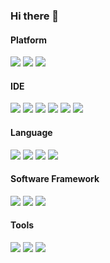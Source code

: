 ### Hi there 👋

<!--
**LaTristan/LaTristan** is a ✨ _special_ ✨ repository because its `README.md` (this file) appears on your GitHub profile.

Here are some ideas to get you started:

- 🔭 I’m currently working on ...
- 🌱 I’m currently learning ...
- 👯 I’m looking to collaborate on ...
- 🤔 I’m looking for help with ...
- 💬 Ask me about ...
- 📫 How to reach me: ...
- 😄 Pronouns: ...
- ⚡ Fun fact: ...
-->

<!--![info](https://github-readme-stats.vercel.app/api?username=LaTristan&show_icons=true)-->
#### Platform
[![](https://img.shields.io/badge/Windows-10-2376bc?style=flat-square&logo=windows&logoColor=ffffff)](https://www.microsoft.com/windows/get-windows-10)
[![](https://img.shields.io/badge/-Ubuntu%20Server-maroon?style=flat-square&logo=ubuntu&logoColor=white)](https://www.linuxfoundation.org/)
[![](https://img.shields.io/badge/-MacOS-crimson?style=flat-square&logo=macos&logoColor=white)](https://developer.apple.com/cn/macos/)

#### IDE
[![](https://img.shields.io/badge/IDE-Visual%20Studio%20Code-blue?style=flat-square&logo=visual-studio-code&logoColor=ffffff)](https://code.visualstudio.com/)
[![](https://img.shields.io/badge/IDE-Visual%20Studio-violet?style=flat-square&logo=visual-studio&logoColor=ffffff)](https://visualstudio.microsoft.com/)
[![](https://img.shields.io/badge/IDE-IDEA-crimson?style=flat-square&logo=intellij-idea&logoColor=ffffff)](https://www.jetbrains.com/idea/)
[![](https://img.shields.io/badge/IDE-PyCharm-darkcyan?style=flat-square&logo=intellij-idea&logoColor=ffffff)](https://www.jetbrains.com/pycharm/)
[![](https://img.shields.io/badge/IDE-eclipse-steelblue?style=flat-square&logo=eclipse&logoColor=ffffff)](https://download.eclipse.org/)
[![](https://img.shields.io/badge/IDE-sublime-lightseagreen?style=flat-square&logo=sublimetext&logoColor=ffffff)](https://www.sublimetext.com/)

#### Language
[![](https://img.shields.io/badge/-C/C%2B%2B-007396?style=flat-square&logo=c%2B%2B&logoColor=ffffff)](http://gcc.gnu.org/)
[![](https://img.shields.io/badge/-Python-3776AB?style=flat-square&logo=python&logoColor=ffffff)](https://www.python.org/)
[![](https://img.shields.io/badge/-Java-purple?style=flat-square&logo=java&logoColor=ffffff)](https://www.java.com/)
[![](https://img.shields.io/badge/-Golang-blue?style=flat-square&logo=go&logoColor=ffffff)](https://golang.google.com/)

#### Software Framework
[![](https://img.shields.io/badge/-Win32-blue?style=flat-square&logo=Windows&logoColor=white)](https://docs.microsoft.com/zh-cn/windows/win32/)
[![](https://img.shields.io/badge/-.Net%20Framework%204%2B-blue?style=flat-square&logo=Dotnet&logoColor=white)](https://docs.microsoft.com/zh-cn/windows/win32/)
[![](https://img.shields.io/badge/-Qt-blue?style=flat-square&logo=qt&logoColor=white)](https://docs.microsoft.com/zh-cn/windows/win32/)

#### Tools
[![](https://img.shields.io/badge/-Docker-2496ED?style=flat-square&logo=docker&logoColor=ffffff)](https://www.docker.com/)
[![](https://img.shields.io/badge/-Git-f05032?style=flat-square&logo=git&logoColor=white)](https://git-scm.com/)
[![](https://img.shields.io/badge/-Postman-orange?style=flat-square&logo=postman&logoColor=white)](https://www.getpostman.com/)
